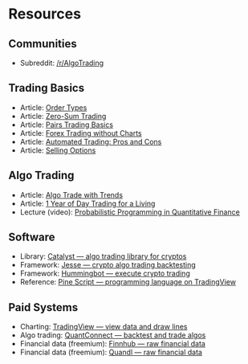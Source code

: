 # Resources

## Communities

-   Subreddit: [/r/AlgoTrading](https://www.reddit.com/r/algotrading/)

## Trading Basics

-   Article: [Order Types](https://www.investopedia.com/investing/basics-trading-stock-know-your-orders/)
-   Article: [Zero-Sum Trading](https://www.trendfollowing.com/zerosum/)
-   Article: [Pairs Trading Basics](https://blog.quantinsti.com/pairs-trading-basics/)
-   Article: [Forex Trading without Charts](https://easyforextrading.co/how-to-trade/how-to-do-forex-trading-without-charts/)
-   Article: [Automated Trading: Pros and Cons](https://www.investopedia.com/articles/trading/11/automated-trading-systems.asp)
-   Article: [Selling Options](https://www.investopedia.com/articles/optioninvestor/09/selling-options.asp)

## Algo Trading

-   Article: [Algo Trade with Trends](https://kjtradingsystems.com/bull-bear-regime-trading.html)
-   Article: [1 Year of Day Trading for a Living](https://blog.usejournal.com/things-you-learn-after-1-year-of-day-trading-for-a-living-a97bbc8d19fa)
-   Lecture (video): [Probabilistic Programming in Quantitative Finance](https://www.youtube.com/watch?v=MeKucat_gw8)

## Software

-   Library: [Catalyst — algo trading library for cryptos](https://github.com/enigmampc/catalyst)
-   Framework: [Jesse — crypto algo trading backtesting](https://docs.jesse.trade/)
-   Framework: [Hummingbot — execute crypto trading](https://github.com/CoinAlpha/hummingbot)
-   Reference: [Pine Script — programming language on TradingView](https://www.tradingview.com/pine-script-reference/v4/)

## Paid Systems

-   Charting: [TradingView — view data and draw lines](https://www.tradingview.com/chart/YQtUtYus/)
-   Algo trading: [QuantConnect — backtest and trade algos](https://www.quantconnect.com)
-   Financial data (freemium): [Finnhub — raw financial data](https://finnhub.io/docs/api)
-   Financial data (freemium): [Quandl — raw financial data](https://www.quandl.com/search)
